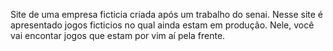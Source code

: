 Site de uma empresa ficticia criada após um trabalho do senai. Nesse site é apresentado jogos ficticios no qual ainda estam em produção. Nele, você vai encontar jogos que estam por vim aí pela frente.
